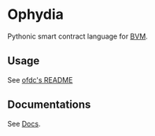 # Ophydia

Pythonic smart contract language for [BVM]().

## Usage

See [ofdc's README](ofdc/README.md)

## Documentations

See [Docs](docs/).